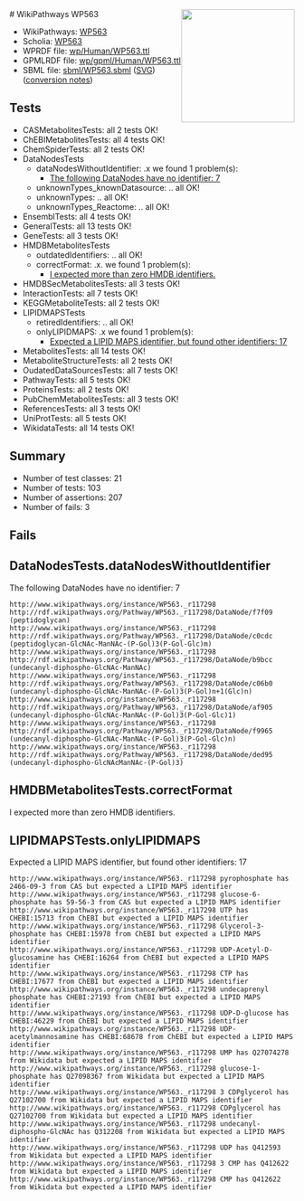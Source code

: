 <img style="float: right; width: 200px" src="../logo.png" />
# WikiPathways WP563

* WikiPathways: [WP563](https://identifiers.org/wikipathways:WP563)
* Scholia: [WP563](https://scholia.toolforge.org/wikipathways/WP563)
* WPRDF file: [wp/Human/WP563.ttl](../wp/Human/WP563.ttl)
* GPMLRDF file: [wp/gpml/Human/WP563.ttl](../wp/gpml/Human/WP563.ttl)
* SBML file: [sbml/WP563.sbml](../sbml/WP563.sbml) ([SVG](../sbml/WP563.svg)) ([conversion notes](../sbml/WP563.txt))

## Tests
* CASMetabolitesTests: all 2 tests OK!
* ChEBIMetabolitesTests: all 4 tests OK!
* ChemSpiderTests: all 2 tests OK!
* DataNodesTests
    * dataNodesWithoutIdentifier: .x we found 1 problem(s):
        * [The following DataNodes have no identifier: 7](#d2d32fa6)
    * unknownTypes_knownDatasource: .. all OK!
    * unknownTypes: .. all OK!
    * unknownTypes_Reactome: .. all OK!
* EnsemblTests: all 4 tests OK!
* GeneralTests: all 13 tests OK!
* GeneTests: all 3 tests OK!
* HMDBMetabolitesTests
    * outdatedIdentifiers: .. all OK!
    * correctFormat: .x. we found 1 problem(s):
        * [I expected more than zero HMDB identifiers.](#ad154c1e)
* HMDBSecMetabolitesTests: all 3 tests OK!
* InteractionTests: all 7 tests OK!
* KEGGMetaboliteTests: all 2 tests OK!
* LIPIDMAPSTests
    * retiredIdentifiers: .. all OK!
    * onlyLIPIDMAPS: .x we found 1 problem(s):
        * [Expected a LIPID MAPS identifier, but found other identifiers: 17](#d0bfb67f)
* MetabolitesTests: all 14 tests OK!
* MetaboliteStructureTests: all 2 tests OK!
* OudatedDataSourcesTests: all 7 tests OK!
* PathwayTests: all 5 tests OK!
* ProteinsTests: all 2 tests OK!
* PubChemMetabolitesTests: all 3 tests OK!
* ReferencesTests: all 3 tests OK!
* UniProtTests: all 5 tests OK!
* WikidataTests: all 14 tests OK!


## Summary

* Number of test classes: 21
* Number of tests: 103
* Number of assertions: 207
* Number of fails: 3

## Fails

<a name="d2d32fa6" />

## DataNodesTests.dataNodesWithoutIdentifier

The following DataNodes have no identifier: 7
```
http://www.wikipathways.org/instance/WP563._r117298 http://rdf.wikipathways.org/Pathway/WP563._r117298/DataNode/f7f09 (peptidoglycan)
http://www.wikipathways.org/instance/WP563._r117298 http://rdf.wikipathways.org/Pathway/WP563._r117298/DataNode/c0cdc (peptidoglycan-GlcNAc-ManNAc-(P-Gol)3(P-Gol-Glc)m)
http://www.wikipathways.org/instance/WP563._r117298 http://rdf.wikipathways.org/Pathway/WP563._r117298/DataNode/b9bcc (undecanyl-diphospho-GlcNAc-ManNAc)
http://www.wikipathways.org/instance/WP563._r117298 http://rdf.wikipathways.org/Pathway/WP563._r117298/DataNode/c06b0 (undecanyl-diphospho-GlcNAc-ManNAc-(P-Gol)3(P-Gol)n+1(Glc)n)
http://www.wikipathways.org/instance/WP563._r117298 http://rdf.wikipathways.org/Pathway/WP563._r117298/DataNode/af905 (undecanyl-diphospho-GlcNAc-ManNAc-(P-Gol)3(P-Gol-Glc)1)
http://www.wikipathways.org/instance/WP563._r117298 http://rdf.wikipathways.org/Pathway/WP563._r117298/DataNode/f9965 (undecanyl-diphospho-GlcNAc-ManNAc-(P-Gol)3(P-Gol-Glc)n)
http://www.wikipathways.org/instance/WP563._r117298 http://rdf.wikipathways.org/Pathway/WP563._r117298/DataNode/ded95 (undecanyl-diphospho-GlcNAcManNAc-(P-Gol)3)
```

<a name="ad154c1e" />

## HMDBMetabolitesTests.correctFormat

I expected more than zero HMDB identifiers.
<a name="d0bfb67f" />

## LIPIDMAPSTests.onlyLIPIDMAPS

Expected a LIPID MAPS identifier, but found other identifiers: 17
```
http://www.wikipathways.org/instance/WP563._r117298 pyrophosphate has 2466-09-3 from CAS but expected a LIPID MAPS identifier
http://www.wikipathways.org/instance/WP563._r117298 glucose-6-phosphate has 59-56-3 from CAS but expected a LIPID MAPS identifier
http://www.wikipathways.org/instance/WP563._r117298 UTP has CHEBI:15713 from ChEBI but expected a LIPID MAPS identifier
http://www.wikipathways.org/instance/WP563._r117298 Glycerol-3-phosphate has CHEBI:15978 from ChEBI but expected a LIPID MAPS identifier
http://www.wikipathways.org/instance/WP563._r117298 UDP-Acetyl-D-glucosamine has CHEBI:16264 from ChEBI but expected a LIPID MAPS identifier
http://www.wikipathways.org/instance/WP563._r117298 CTP has CHEBI:17677 from ChEBI but expected a LIPID MAPS identifier
http://www.wikipathways.org/instance/WP563._r117298 undecaprenyl phosphate has CHEBI:27193 from ChEBI but expected a LIPID MAPS identifier
http://www.wikipathways.org/instance/WP563._r117298 UDP-D-glucose has CHEBI:46229 from ChEBI but expected a LIPID MAPS identifier
http://www.wikipathways.org/instance/WP563._r117298 UDP-acetylmannosamine has CHEBI:68678 from ChEBI but expected a LIPID MAPS identifier
http://www.wikipathways.org/instance/WP563._r117298 UMP has Q27074278 from Wikidata but expected a LIPID MAPS identifier
http://www.wikipathways.org/instance/WP563._r117298 glucose-1-phosphate has Q27098367 from Wikidata but expected a LIPID MAPS identifier
http://www.wikipathways.org/instance/WP563._r117298 3 CDPglycerol has Q27102700 from Wikidata but expected a LIPID MAPS identifier
http://www.wikipathways.org/instance/WP563._r117298 CDPglycerol has Q27102700 from Wikidata but expected a LIPID MAPS identifier
http://www.wikipathways.org/instance/WP563._r117298 undecanyl-diphospho-GlcNAc has Q312208 from Wikidata but expected a LIPID MAPS identifier
http://www.wikipathways.org/instance/WP563._r117298 UDP has Q412593 from Wikidata but expected a LIPID MAPS identifier
http://www.wikipathways.org/instance/WP563._r117298 3 CMP has Q412622 from Wikidata but expected a LIPID MAPS identifier
http://www.wikipathways.org/instance/WP563._r117298 CMP has Q412622 from Wikidata but expected a LIPID MAPS identifier
```

